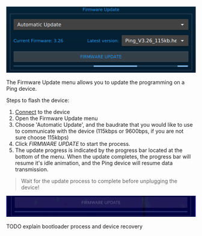 <p align="center">
    <img src="../images/viewer/firmware-update.png">
</p>

The Firmware Update menu allows you to update the programming on a Ping device.

Steps to flash the device:

1. [Connect](connection-settings.md) to the device
2. Open the Firmware Update menu
3. Choose 'Automatic Update', and the baudrate that you would like to use to communicate with the device (115kbps or 9600bps, if you are not sure choose 115kbps)
4. Click _FIRMWARE UPDATE_ to start the process.
5. The update progress is indicated by the progress bar located at the bottom of the menu. When the update completes, the progress bar will resume it's idle animation, and the Ping device will resume data transmission.

> Wait for the update process to complete before unplugging the device!

<p align="center">
    <img src="../images/viewer/firmware-update-waiting.gif">
</p>

TODO explain bootloader process and device recovery
